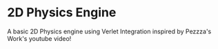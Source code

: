 # 2D Physics Engine
 A basic 2D Physics engine using Verlet Integration inspired by Pezzza's Work's youtube video!
